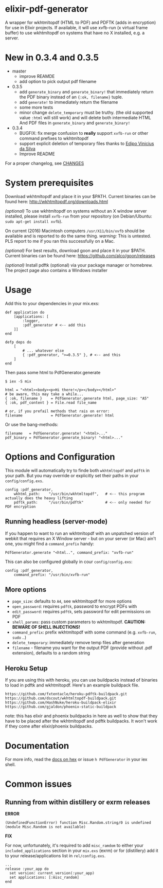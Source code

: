 # elixir-pdf-generator

A wrapper for wkhtmltopdf (HTML to PDF) and PDFTK (adds in encryption) for use
in Elixir projects. If available, it will use xvfb-run (x virtual frame buffer)
to use wkhtmltopdf on systems that have no X installed, e.g. a server.

# New in 0.3.4 and 0.3.5

  - master
    - improve REAMDE
    - add option to pick output pdf filename
  - 0.3.5
    - add `generate_binary` and `generate_binary!` that immediately return the
      PDF binary instead of an `{:ok, filename}` tuple.
    - add `generate!` to immediately return the filename
    - some more tests
    - minor change `delete_temporary` must be truthy. (the old supported value
      `:html` will still work) and will delete both intermediate HTML And PDF
      files in `generate_binary` and `generate_binary!`
  - 0.3.4
    - BUGFIX: fix merge confusion to **really** support `xvfb-run` or other
      command prefixes to wkhtmltopdf
    - support explicit deletion of temporary files thanks to
      [Edipo Vinicius da Silva](https://github.com/edipox)
    - Improve README

For a proper changelog, see [CHANGES](CHANGES.md)

# System prerequisites

Download wkhtmltopdf and place it in your $PATH. Current binaries can be found
here: http://wkhtmltopdf.org/downloads.html

_(optional)_ To use wkhtmltopdf on systems without an X window server installed,
please install `xvfb-run` from your repository (on Debian/Ubuntu: `sudo apt-get
install xvfb`).

On current (2016) Macintosh computers `/usr/X11/bin/xvfb` should be available
and is reported to do the same thing. _warning:_ This is untested. PLS report to
me if you ran this successfully on a Mac.

_(optional)_ For best results, download goon and place it in your $PATH. Current
binaries can be found here: https://github.com/alco/goon/releases

_(optional)_ Install pdftk (optional) via your package manager or homebrew. The
project page also contains a Windows installer

# Usage

Add this to your dependencies in your mix.exs:

    def application do
        [applications: [
            :logger, 
            :pdf_generator # <-- add this
        ]]
    end
    
    defp deps do
        [
            # ... whatever else
            { :pdf_generator, ">=0.3.5" }, # <-- and this
        ]
    end

Then pass some html to PdfGenerator.generate

```
$ iex -S mix

html = "<html><body><p>Hi there!</p></body></html>"
# be aware, this may take a while...
{ :ok, filename }    = PdfGenerator.generate html, page_size: "A5"
{ :ok, pdf_content } = File.read file_name 

# or, if you prefail methods that rais on error:
filename             = PdfGenerator.generate! html
```

Or use the bang-methods:

```
filename   = PdfGenerator.generate! "<html>..."
pdf_binary = PdfGenerator.generate_binary! "<html>..."
```

# Options and Configuration

This module will automatically try to finde both `wkhtmltopdf` and `pdftk` in
your path. But you may override or explicitly set their paths in your
`config/config.exs`. 

```
config :pdf_generator,
    wkhtml_path:    "/usr/bin/wkhtmltopdf",   # <-- this program actually does the heavy lifting
    pdftk_path:     "/usr/bin/pdftk"          # <-- only needed for PDF encryption
```

## Running headless (server-mode)

If you happen to want to run an wkhtmltopdf with an unpatched version of webkit
that requires an X Window server - but on your server (or Mac) ain't one, you
might find a `command_prefix` handy:

```
PdfGenerator.generate "<html..", command_prefix: "xvfb-run" 
```

This can also be configured globally in cour `config/config.exs`:

```
config :pdf_generator,
    command_prefix: "/usr/bin/xvfb-run"
```

## More options
 
- `page_size`:        defaults to `A4`, see wkhtmltopdf for more options 
- `open_password`:    requires `pdftk`, password to encrypt PDFs with
- `edit_password`:    requires `pdftk`, sets password for edit permissions on PDF
- `shell_params`:     pass custom parameters to wkhtmltopdf. **CAUTION: BEWARE OF SHELL INJECTIONS!** 
- `command_prefix`:   prefix wkhtmltopdf with some command (e.g. `xvfb-run`, `sudo` ..)
- `delete_temporary`: immediately remove temp files after generation
- `filename` - filename you want for the output PDF (provide without .pdf extension),
     defaults to a random string

## Heroku Setup

If you are using this with heroku, you can use buildpacks instead of binaries to load in pdftk and wkhtmltopdf. Here's an example buildpack file. 

```
https://github.com/fxtentacle/heroku-pdftk-buildpack.git
https://github.com/dscout/wkhtmltopdf-buildpack.git
https://github.com/HashNuke/heroku-buildpack-elixir
https://github.com/gjaldon/phoenix-static-buildpack
```

note: this has elixir and phoenix buildpacks in here as well to show that they have to be placed after the wkhtmltopdf and pdftk buildpacks. It won't work if they come after elixir/phoenix buildpacks.

# Documentation

For more info, read the [docs on hex](http://hexdocs.pm/pdf_generator) or issue
`h PdfGenerator` in your iex shell.

# Common issues

## Running from within distillery or exrm releases

**ERROR** 

`(UndefinedFunctionError) function Misc.Random.string/0 is undefined (module Misc.Random is not available)`

**FIX**

For now, unfortunately, it's required to add `misc_ramdom` to either your
`included_applications` section in your `mix.exs` (exrm) or for (distillery) add
it to your release/applications list in `rel/config.exs`.

```
...
release :your_app do
  set version: current_version(:your_app)
  set applications: [:misc_random]
end
```
